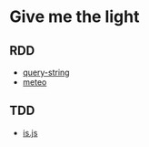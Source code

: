 # Give me the light

## RDD

* [query-string](https://github.com/sindresorhus/query-string)
* [meteo](https://github.com/bredele/meteo)

## TDD

* [is.js](https://github.com/arasatasaygin/is.js)
